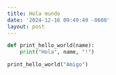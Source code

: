 ```yaml
---
title: Hola mundo
date: '2024-12-16 09:49:49 -0600'
layout: post
---
```


```python 
def print_hello_world(name):
    print("Hola", name, "!")

print_hello_world("Amigo")
```
